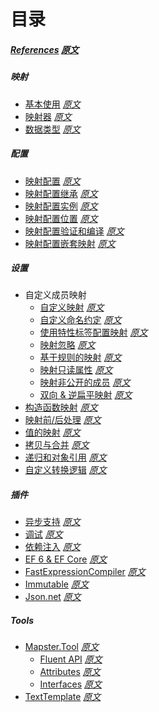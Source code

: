 # 目录

##### [References](References.md)    *[原文](https://github.com/MapsterMapper/Mapster/wiki)*

##### 映射
* [基本使用](Basic-usages.md)    *[原文](https://github.com/MapsterMapper/Mapster/wiki/Basic-usages)*
* [映射器](Mappers.md)    *[原文](https://github.com/MapsterMapper/Mapster/wiki/Mappers)*
* [数据类型](Data-types.md)    *[原文](https://github.com/MapsterMapper/Mapster/wiki/Data-types)*

##### 配置
* [映射配置](Configuration.md)    *[原文](https://github.com/MapsterMapper/Mapster/wiki/Configuration)*
* [映射配置继承](Config-inheritance.md)    *[原文](https://github.com/MapsterMapper/Mapster/wiki/Config-inheritance)*
* [映射配置实例](Config-instance.md)    *[原文](https://github.com/MapsterMapper/Mapster/wiki/Config-instance)*
* [映射配置位置](Config-location.md)    *[原文](https://github.com/MapsterMapper/Mapster/wiki/Config-location)*
* [映射配置验证和编译](Config-validation-&-compilation.md)    *[原文](https://github.com/MapsterMapper/Mapster/wiki/Config-validation-&-compilation)*
* [映射配置嵌套映射](Config-for-nested-mapping.md)    *[原文](https://github.com/MapsterMapper/Mapster/wiki/Config-for-nested-mapping)*

##### 设置
* 自定义成员映射
  * [自定义映射](Custom-mapping.md)    *[原文](https://github.com/MapsterMapper/Mapster/wiki/Custom-mapping)*
  * [自定义命名约定](Naming-convention.md)    *[原文](https://github.com/MapsterMapper/Mapster/wiki/Naming-convention)*
  * [使用特性标签配置映射](Setting-by-attributes.md)    *[原文](https://github.com/MapsterMapper/Mapster/wiki/Setting-by-attributes)*
  * [映射忽略](Ignoring-members.md)   *[原文](https://github.com/MapsterMapper/Mapster/wiki/Ignoring-members)*
  * [基于规则的映射](Rule-based-member-mapping.md)   *[原文](https://github.com/MapsterMapper/Mapster/wiki/Rule-based-member-mapping)*
  * [映射只读属性](Mapping-readonly-prop.md)   *[原文](https://github.com/MapsterMapper/Mapster/wiki/Mapping-readonly-prop)*
  * [映射非公开的成员](Mapping-non-public-members.md)   *[原文](https://github.com/MapsterMapper/Mapster/wiki/Mapping-non-public-members)*
  * [双向 & 逆扁平映射](Two-ways.md)   *[原文](https://github.com/MapsterMapper/Mapster/wiki/Two-ways)*
* [构造函数映射](Constructor-mapping.md)   *[原文](https://github.com/MapsterMapper/Mapster/wiki/Constructor-mapping)*
* [映射前/后处理](Before-after-mapping.md)   *[原文](https://github.com/MapsterMapper/Mapster/wiki/Before-after-mapping)*
* [值的映射](Setting-values.md)   *[原文](https://github.com/MapsterMapper/Mapster/wiki/Setting-values)*
* [拷贝与合并](Shallow-merge.md)   *[原文](https://github.com/MapsterMapper/Mapster/wiki/Shallow-merge)*
* [递归和对象引用](Object-references.md)   *[原文](https://github.com/MapsterMapper/Mapster/wiki/Object-references)*
* [自定义转换逻辑](Custom-conversion-logic.md)   *[原文](https://github.com/MapsterMapper/Mapster/wiki/Custom-conversion-logic)*


##### 插件
* [异步支持](Async.md)   *[原文](https://github.com/MapsterMapper/Mapster/wiki/Async)*
* [调试](Debugging.md)   *[原文](https://github.com/MapsterMapper/Mapster/wiki/Debugging)*
* [依赖注入](Dependency-Injection.md)   *[原文](https://github.com/MapsterMapper/Mapster/wiki/Dependency-Injection)*
* [EF 6 & EF Core](EF-6-&-EF-Core.md)   *[原文](https://github.com/MapsterMapper/Mapster/wiki/EF-6-&-EF-Core)*
* [FastExpressionCompiler](FastExpressionCompiler.md)   *[原文](https://github.com/MapsterMapper/Mapster/wiki/FastExpressionCompiler)*
* [Immutable](Immutable.md)   *[原文](https://github.com/MapsterMapper/Mapster/wiki/Immutable)*
* [Json.net](Json.net.md)   *[原文](https://github.com/MapsterMapper/Mapster/wiki/Json.net)*

##### Tools
* [Mapster.Tool](Mapster.Tool.md)    *[原文](https://github.com/MapsterMapper/Mapster/wiki/Mapster.Tool)*
  * [Fluent API](Fluent-API-Code-generation.md)   *[原文](https://github.com/MapsterMapper/Mapster/wiki/Fluent-API-Code-generation)*
  * [Attributes](Attribute-base-Code-generation.md)   *[原文](https://github.com/MapsterMapper/Mapster/wiki/Attribute-base-Code-generation)*
  * [Interfaces](Interface-base-Code-generation.md)   *[原文](https://github.com/MapsterMapper/Mapster/wiki/Interface-base-Code-generation)*
* [TextTemplate](TextTemplate.md)   *[原文](https://github.com/MapsterMapper/Mapster/wiki/TextTemplate)*
